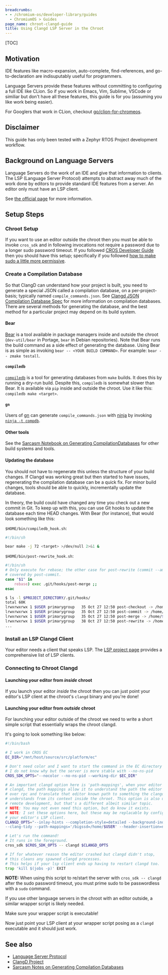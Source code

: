```yaml
---
breadcrumbs:
- - /chromium-os/developer-library/guides
  - ChromiumOS > Guides
page_name: chroot-clangd-guide
title: Using Clangd LSP Server in the Chroot
---
```


[TOC]

## Motivation

IDE features like macro-expansion, auto-complete, find-references, and
go-to-declaration are indisuputably useful for programmers.

Language Servers provide these features without committing to configuring a full
IDE like CLion.
So if you work in Emacs, Vim, Sublime, VSCode or similiar but don't have all
these features, this guide is for you (assuming you like work being easier).

For Googlers that work in CLion, checkout [go/clion-for-chromeos][go-clion].

## Disclaimer

This guide has only been tested with a Zephyr RTOS Project development workflow.

## Background on Language Servers

Language Servers do the work of an IDE and give that information to clients.
The LSP (Language Server Protocol) attempts to abstract away much of the work
done by editors to provide standard IDE features from a server.
An editor only must have an LSP client.

See [the official page][lsp] for more information.

## Setup Steps

### Chroot Setup

If you want to use an editor outside the chroot then you must be able to invoke
`cros_sdk` and in following invocations not require a password due to a longer
sudo password timeout.
If you followed [CROS Developer Guide][cros-dev-guide] then you should have this
setup; specifically if you followed [how to make sudo a little more
permissive][permissive-sudo].

### Create a Compilation Database

So that ClangD can understand how your project is built, you need to generate a
special JSON called a compilation database, on a per-project-basis; typically
named `compile_commands.json`. See [Clangd JSON Compilation Database
Spec][clangd-c-db] for more information on compilation databases. There are
several methods for generating the database, and the best method for a
particular project may depend on its build system.

#### Bear

[Bear][bear] is a tool available in package managers inside and outside the
chroot (`dev-util/bear` in Portage, `bear` in Debian repositories). Note that
Bear runs the build command as a side effect of generating the database. Using
Bear is as simple as invoking `bear -- <YOUR BUILD COMMAND>`. For example: `bear
-- zmake testall`.

#### `compiledb`

[`compiledb`][compiledb] is a tool for generating databases from `make` builds.
It does this by running a dry-run build. Despite this, `compiledb` is somewhat
slower than Bear. It is available via `pip` inside and outside the chroot. Use
it like this: `compiledb make <target>`.

#### `gn`

Users of [gn][gn] can generate `compile_commands.json` with [ninja][ninja] by
invoking [`ninja -t compdb`][ninja-tools].

#### Other tools

See the [Sarcasm Notebook on Generating CompilationDatabases][sarcasm-c-db] for
other build systems and tools.

#### Updating the database

You should not have to regenerate this unless the structure of your build
changes. If Clangd was working great but then started to have issues,
regenerating the compilation database can be a quick fix. For minor build
changes, tools should be able to quickly, incrementally update the database.

In theory, the build could have changed any time you check out a new commit in
Git. To keep up with this, you can use Git hooks to update the database each
time HEAD changes. With Bear (for instance), that would look something like
this:

`$HOME/bin/compiledb_hook.sh`:
```sh
#!/bin/sh

bear make -j 72 <target> >/dev/null 2>&1 &
```

`$HOME/bin/post-rewrite_hook.sh`:
```sh
#!/bin/sh
# Only execute for rebase; the other case for post-rewrite (commit --amend) is
# covered by post-commit.
case "$1" in
    rebase) exec .git/hooks/post-merge ;;
esac
```

```sh
$ ls -l $PROJECT_DIRECTORY/.git/hooks/
total 60K
lrwxrwxrwx 1 $USER primarygroup   35 Oct 27 12:50 post-checkout -> /home/$USER/bin/compiledb_hook.sh
lrwxrwxrwx 1 $USER primarygroup   35 Oct 27 12:50 post-commit -> /home/$USER/bin/compiledb_hook.sh
lrwxrwxrwx 1 $USER primarygroup   35 Oct 27 12:50 post-merge -> /home/$USER/bin/compiledb_hook.sh
lrwxrwxrwx 1 $USER primarygroup   38 Oct 27 12:50 post-rewrite -> /home/$USER/bin/post-rewrite_hook.sh
...
```


[comment]: # (TODO http://b/204810365 - compilation db from emerge)

### Install an LSP Clangd Client

Your editor needs a client that speaks LSP.
The [LSP project page][lsp-clients] provides a comprehensive list of LSP
clients.

### Connecting to Chroot Clangd

#### Launching your editor from *inside* chroot

If you launch your editor *inside* the chroot then you can just point your
editor's LSP client at the chroot's `clangd` binary and you're done!

#### Launching your editor from *outside* chroot

For launching your editor outside of the chroot we need to write a short simple
script that essentially wraps the chroot clangd.

It's going to look something like below:

```bash
#!/bin/bash

# I work in CROS EC
EC_DIR="/mnt/host/source/src/platform/ec"

# Don't need color and I want to start the command in the EC directory
# I do not know why but the server is more stable with --no-ns-pid
CROS_SDK_OPTS="--nocolor --no-ns-pid --working-dir $EC_DIR"

# An important clangd option here is 'path-mappings', when your editor talks to
# clangd, the path mappings allow it to understand the path the editor is sending
# over rpc and translate that editor known path to something the clangd server
# understands from its context inside the chroot. This option is also useful for
# remote development, but that's a different albeit similar topic.
# NOTE: You may not even need this option, but do know it exists.
# NOTE: I set these options here, but these may be replacable by configuring
# your editor's LSP client.
CLANGD_OPTS="--inlay-hints --completion-style=detailed --background-index \
--clang-tidy --path-mappings='/bigssd=/home/$USER' --header-insertion=never"

# Let's run the command!
# It runs in the foreground.
cros_sdk $CROS_SDK_OPTS -- clangd $CLANGD_OPTS

# If for whatever reason the editor crashed but clangd didn't stop,
# this cleans any spawned clangd processes.
# This helps if your lsp client ends up having to restart clangd too.
trap 'kill $(jobs -p)' EXIT
```

**NOTE:** When using this script to re/start the server with `cros_sdk --
clangd` after the sudo password timeout, you must prime sudo to be passwordless
with a `sudo` command.

If you use other language servers in the chroot with an editor outside, a
similar wrapper script is likely needed.

Make sure your wrapper script is executable!

Now just point your LSP client at your wrapper script posing as a `clangd`
executable and it should just work.

## See also

* [Language Server Protocol][lsp]
* [ClangD Project][clangd]
* [Sarcasm Notes on Generating Compilation Databases][sarcasm-c-db]

[bear]: https://github.com/rizsotto/Bear
[clangd]: https://clangd.llvm.org
[clangd-c-db]: https://clang.llvm.org/docs/JSONCompilationDatabase.html
[compiledb]: https://github.com/nickdiego/compiledb
[cros-dev-guide]: /chromium-os/developer-library/guides/development/developer-guide/#chromiumos-developer-guide
[gn]: https://gn.googlesource.com/gn
[go-clion]: http://go/clion-for-chromeos
[lsp]: https://microsoft.github.io/language-server-protocol
[lsp-clients]: https://langserver.org/#implementations-client
[ninja]: https://ninja-build.org
[ninja-tools]: https://ninja-build.org/manual.html#_extra_tools
[permissive-sudo]: /chromium-os/developer-library/guides/recipes/tips-and-tricks/#how-to-make-sudo-a-little-more-permissive
[sarcasm-c-db]: https://sarcasm.github.io/notes/dev/compilation-database.html#how-to-generate-a-json-compilation-database
